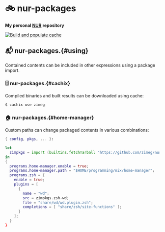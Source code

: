 # 🚲 nur-packages

**My personal [NUR](https://github.com/nix-community/NUR) repository**

[![Build and populate cache](https://github.com/zimeg/nur-packages/workflows/Build%20and%20populate%20cache/badge.svg)](https://github.com/zimeg/nur-packages/actions/workflows/build.yml)

## 📬 nur-packages.{#using}

Contained contents can be included in other expressions using a package import.

### 🗄️ nur-packages.{#cachix}

Compiled binaries and built results can be downloaded using cache:

```sh
$ cachix use zimeg
```

### 🏠 nur-packages.{#home-manager}

Custom paths can change packaged contents in various combinations:

```nix
{ config, pkgs, ... }:

let
  zimpkgs = import (builtins.fetchTarball "https://github.com/zimeg/nur-packages/archive/main.tar.gz") {};
in
{
  programs.home-manager.enable = true;
  programs.home-manager.path = "$HOME/programming/nix/home-manager";
  programs.zsh = {
    enable = true;
    plugins = [
      {
        name = "wd";
        src = zimpkgs.zsh-wd;
        file = "share/wd/wd.plugin.zsh";
        completions = [ "share/zsh/site-functions" ];
      }
    ];
  }
}
```
